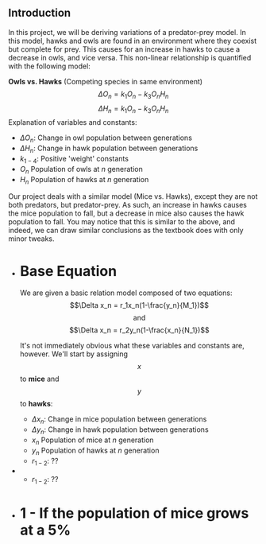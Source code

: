 ## Introduction
In this project, we will be deriving variations of a predator-prey model. In this model, hawks and owls are found in an environment where they coexist but complete for prey. This causes for an increase in hawks to cause a decrease in owls, and vice versa. This non-linear relationship is quantified with the following model:

**Owls vs. Hawks** (Competing species in same environment)
$$\Delta O_n = k_1O_n-k_3O_nH_n$$
$$\Delta H_n = k_1O_n-k_3O_nH_n$$
Explanation of variables and constants:
* $\Delta O_n$: Change in owl population between generations
* $\Delta H_n$: Change in hawk population between generations
* $k_{1-4}$: Positive 'weight' constants
* $O_n$ Population of owls at $n$ generation
* $H_n$ Population of hawks at $n$ generation

Our project deals with a similar model (Mice vs. Hawks), except they are not both predators, but predator-prey. As such, an increase in hawks causes the mice population to fall, but a decrease in mice also causes the hawk population to fall. You may notice that this is similar to the above, and indeed, we can draw similar conclusions as the textbook does with only minor tweaks.
- # Base Equation
  We are given a basic relation model composed of two equations:
  $$\Delta x_n = r_1x_n(1-\frac{y_n}{M_1})$$
  $$\text{and}$$
  $$\Delta x_n = r_2y_n(1-\frac{x_n}{N_1})$$
  
  It's not immediately obvious what these variables and constants are, however. We'll start by assigning $$x$$ to **mice** and $$y$$ to **hawks**:
  * $\Delta x_n$: Change in mice population between generations
  * $\Delta y_n$: Change in hawk population between generations
  * $x_n$ Population of mice at $n$ generation
  * $y_n$ Population of hawks at $n$ generation
  * $r_{1-2}$: ??
- * $r_{1-2}$: ??
- # 1 - If the population of mice grows at a 5%